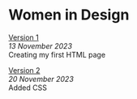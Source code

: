 # Women in Design     
[Version 1](https://clodaghd1.github.io/women-in-design/index-one.html)
<br>
*13 November 2023*      
Creating my first HTML page

[Version 2](https://clodaghd1.github.io/women-in-design/index-two.html)
<br>
*20 November 2023*      
Added CSS

